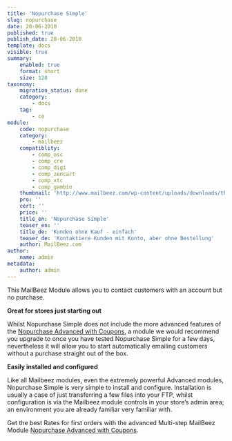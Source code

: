 ```yaml
---
title: 'Nopurchase Simple'
slug: nopurchase
date: 20-06-2010
published: true
publish_date: 20-06-2010
template: docs
visible: true
summary:
    enabled: true
    format: short
    size: 128
taxonomy:
    migration_status: done
    category:
        - docs
    tag:
        - ce
module:
    code: nopurchase
    category:
        - mailbeez
    compatiblity:
        - comp_osc
        - comp_cre
        - comp_digi
        - comp_zencart
        - comp_xtc
        - comp_gambio
    thumbnail: 'http://www.mailbeez.com/wp-content/uploads/downloads/thumbnails/2011/10/icon_327.png'
    pro: ''
    cert: ''
    price: ''
    title_en: 'Nopurchase Simple'
    teaser_en: ''
    title_de: 'Kunden ohne Kauf - einfach'
    teaser_de: 'Kontaktiere Kunden mit Konto, aber ohne Bestellung'
    author: MailBeez.com
author:
    name: admin
metadata:
    author: admin
---
```


This MailBeez Module allows you to contact customers with an account but no purchase.


**Great for stores just starting out**

Whilst Nopurchase Simple does not include the more advanced features of the [Nopurchase Advanced with Coupons](/documentation/mailbeez/nopurchase_advanced/ "Nopurchase Advanced"), a module we would recommend you upgrade to once you have tested Nopurchase Simple for a few days, nevertheless it will allow you to start automatically emailing customers without a purchase straight out of the box.

**Easily installed and configured**

Like all Mailbeez modules, even the extremely powerful Advanced modules, Nopurchase Simple is very simple to install and configure. Installation is usually a case of just transferring a few files into your FTP, whilst configuration is via the Mailbeez module controls in your store’s admin area; an environment you are already familiar very familiar with.

Get the best Rates for first orders with the advanced Multi-step MailBeez Module  [Nopurchase Advanced with Coupons](/documentation/mailbeez/nopurchase_advanced/ "Nopurchase Advanced").
